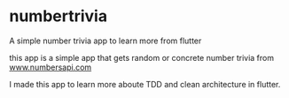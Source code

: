 # numbertrivia

A simple number trivia app to learn more from flutter

this app is a simple app that gets random or concrete number trivia from www.numbersapi.com

I made this app to learn more aboute TDD and clean architecture in flutter.
